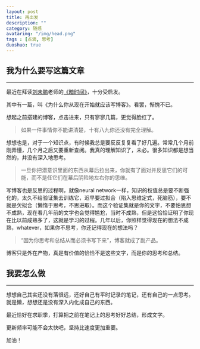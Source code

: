 ```yaml
---
layout: post
title: 再出发
description: ""
category: 随感
avatarimg: "/img/head.png"
tags : [点滴, 思考]
duoshuo: true
---
```


## 我为什么要写这篇文章
----------
最近在拜读[刘未鹏](http://mindhacks.cn/)老师的[《暗时间》](https://book.douban.com/subject/6709809/)，十分受启发。

其中有一篇，叫《为什么你从现在开始就应该写博客》。看罢，惭愧不已。

想起之前搭建的博客，点击进来，只有寥寥几篇，更觉得脸红了。

> 如果一件事情你不能讲清楚，十有八九你还没有完全理解。

想想也是，对于一个知识点，有时候我总是要反反复复看了好几遍。常常几个月前刚弄懂，几个月之后又要重新查阅。我真的理解知识了，未必。很多知识都是想当然的，并没有深入地思考。

> 一旦你把潜意识里面的东西从幕后拉出来，你就有了面对并反思它们的可能，而不是任它们在幕后阴险地左右你的思维。

写博客也是反思的过程啊，就像neural network一样，知识的权值总是要不断强化的，太久不给验证集去训练它，迟早要过拟合（陷入思维定式，死脑筋），要不就是欠拟合（懒惰于思考，不思进取）。而这个验证集就是你的文字，不要怕思想不成熟，现在看几年前的文字也会觉得尴尬，当时不成熟，但是这恰恰证明了你现在比以前成熟多了，这就是学习的过程。几年以后，你照样觉得现在的想法不成熟，whatever，如果你不思考，你还记得现在的想法吗？

> “因为你思考和总结从而必须书写下来”，博客就成了副产品。

博客只是外在产物，真是有价值的恰恰不是这些文字，而是你的思考和总结。

## 我要怎么做
----------
想想自己其实还没有落很远，还好自己有平时记录的笔记，还有自己的一点思考。就是懒，想想还是没有深入内化成自己的东西。

最近恰好在求职季，打算把之前在笔记上的思考好好总结，形成文字。

更新频率可能不会太快吧，坚持比速度更加重要。

加油！